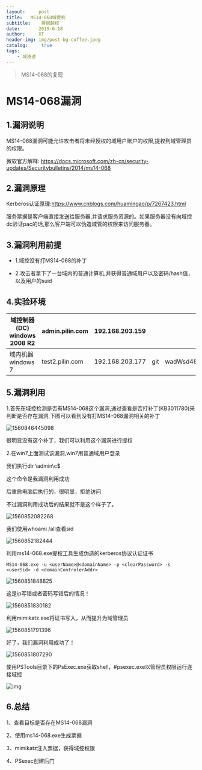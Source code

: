 ```yaml
---
layout:     post
title:   MS14-068域提权    
subtitle:    票据越权
date:       2019-6-18
author:     XT
header-img: img/post-bg-coffee.jpeg
catalog: 	 true
tags:
    - 域渗透
---
```



> MS14-068的复现

# MS14-068漏洞

## 1.漏洞说明

MS14-068漏洞可能允许攻击者将未经授权的域用户账户的权限,提权到域管理员的权限。

微软官方解释: https://docs.microsoft.com/zh-cn/security-updates/Securitybulletins/2014/ms14-068	

## 2.漏洞原理

Kerberos认证原理:https://www.cnblogs.com/huamingao/p/7267423.html

​      服务票据是客户端直接发送给服务器,并请求服务资源的。如果服务器没有向域控dc验证pac的话,那么客户端可以伪造域管的权限来访问服务器。

## 3.漏洞利用前提

- 1.域控没有打MS14-068的补丁

- 2.攻击者拿下了一台域内的普通计算机,并获得普通域用户以及密码/hash值，以及用户的suid



## 4.实验环境

| 域控制器(DC) windows 2008 R2 | admin.pilin.com | 192.168.203.159 |||
| ---------------------------- | --------------- | --------------- |------|----|
| 域内机器 windows 7           | test2.pilin.com | 192.168.203.177 |git|wadWsd48*|




## 5.漏洞利用

1.首先在域控检测是否有MS14-068这个漏洞,通过查看是否打补丁(KB3011780)来判断是否存在漏洞,下图可以看到没有打MS14-068漏洞相关的补丁

![1560846445098](https://raw.githubusercontent.com/xineting/xineting.github.io/master/pic/1560846445098.png)

很明显没有这个补丁，我们可以利用这个漏洞进行提权



2.在win7上面测试该漏洞,win7用普通域用户登录

我们执行dir \\admin\c$

这个命令是我漏洞利用成功

后重启电脑后执行的，很明显，拒绝访问

不过漏洞利用成功后的结果就不是这个样子了。

![1560852082268](https://raw.githubusercontent.com/xineting/xineting.github.io/master/pic/1560852082268.png)

我们使用whoami /all查看sid

![1560852182444](https://raw.githubusercontent.com/xineting/xineting.github.io/master/pic/1560852182444.png)

利用ms14-068.exe提权工具生成伪造的kerberos协议认证证书

```shell
MS14-068.exe -u <userName>@<domainName> -p <clearPassword> -s <userSid> -d <domainControlerAddr>
```

![1560851848825](https://raw.githubusercontent.com/xineting/xineting.github.io/master/pic/1560851848825.png)

这是ip写错或者密码写错后的情况！

![1560851830182](https://raw.githubusercontent.com/xineting/xineting.github.io/master/pic/1560851830182.png)

利用mimikatz.exe将证书写入，从而提升为域管理员

![1560851791396](https://raw.githubusercontent.com/xineting/xineting.github.io/master/pic/1560851791396.png)

好了，我们漏洞利用成功了！

![1560851807290](https://raw.githubusercontent.com/xineting/xineting.github.io/master/pic/1560851807290.png)

使用PSTools目录下的PsExec.exe获取shell，#psexec.exe以管理员权限运行连接域控

![img](https://raw.githubusercontent.com/xineting/xineting.github.io/master/pic/1592114-20190513224013264-1171023804.png)

## 6.总结

1、查看目标是否存在MS14-068漏洞

2、使用ms14-068.exe生成票据

3、mimikatz注入票据，获得域控权限

4、PSexec创建后门